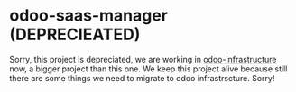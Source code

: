 # odoo-saas-manager (DEPRECIEATED)

Sorry, this project is depreciated, we are working in [odoo-infrastructure](https://github.com/ingadhoc/odoo-infrastructure) now, a bigger project than this one.
We keep this project alive because still there are some things we need to migrate to odoo infrastrscture.
Sorry!
